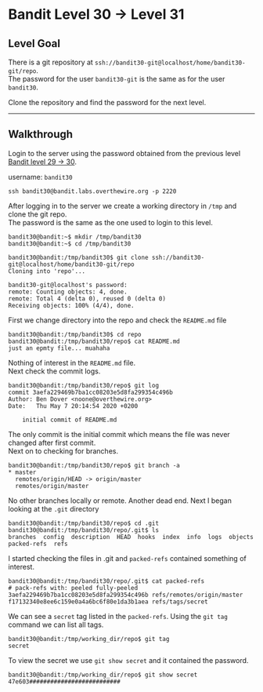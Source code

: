 # Bandit Level 30 → Level 31

## Level Goal

There is a git repository at `ssh://bandit30-git@localhost/home/bandit30-git/repo`.  
The password for the user `bandit30-git` is the same as for the user `bandit30`.

Clone the repository and find the password for the next level.

---

## Walkthrough

Login to the server using the password obtained from the previous level [Bandit level 29 -> 30](../bandit29-30/README.md). 

username: `bandit30`

```ssh
ssh bandit30@bandit.labs.overthewire.org -p 2220
```

After logging in to the server we create a working directory in `/tmp` and clone the git repo.  
The password is the same as the one used to login to this level.

```console
bandit30@bandit:~$ mkdir /tmp/bandit30
bandit30@bandit:~$ cd /tmp/bandit30

bandit30@bandit:/tmp/bandit30$ git clone ssh://bandit30-git@localhost/home/bandit30-git/repo
Cloning into 'repo'...

bandit30-git@localhost's password:
remote: Counting objects: 4, done.
remote: Total 4 (delta 0), reused 0 (delta 0)
Receiving objects: 100% (4/4), done.
```

First we change directory into the repo and check the `README.md` file

```console
bandit30@bandit:/tmp/bandit30$ cd repo
bandit30@bandit:/tmp/bandit30/repo$ cat README.md
just an epmty file... muahaha

```

Nothing of interest in the `README.md` file.  
Next check the commit logs.

```console
bandit30@bandit:/tmp/bandit30/repo$ git log
commit 3aefa229469b7ba1cc08203e5d8fa299354c496b
Author: Ben Dover <noone@overthewire.org>
Date:   Thu May 7 20:14:54 2020 +0200

    initial commit of README.md
```

The only commit is the initial commit which means the file was never changed after first commit.  
Next on to checking for branches.

```console 
bandit30@bandit:/tmp/bandit30/repo$ git branch -a
* master
  remotes/origin/HEAD -> origin/master
  remotes/origin/master
```

No other branches locally or remote. Another dead end.
Next I began looking at the `.git` directory

```console
bandit30@bandit:/tmp/bandit30/repo$ cd .git
bandit30@bandit:/tmp/bandit30/repo/.git$ ls
branches  config  description  HEAD  hooks  index  info  logs  objects  packed-refs  refs
```

I started checking the files in .git and `packed-refs` contained something of interest.

```console
bandit30@bandit:/tmp/bandit30/repo/.git$ cat packed-refs
# pack-refs with: peeled fully-peeled
3aefa229469b7ba1cc08203e5d8fa299354c496b refs/remotes/origin/master
f17132340e8ee6c159e0a4a6bc6f80e1da3b1aea refs/tags/secret
```

We can see a `secret` tag listed in the `packed-refs`.
Using the `git tag` command we can list all tags.

```console
bandit30@bandit:/tmp/working_dir/repo$ git tag
secret
```

To view the secret we use `git show secret` and it contained the password.

```console
bandit30@bandit:/tmp/working_dir/repo$ git show secret
47e603##########################
```